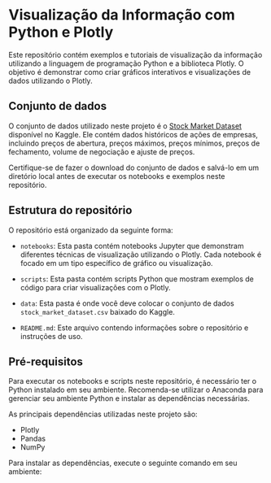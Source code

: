# Visualização da Informação com Python e Plotly

Este repositório contém exemplos e tutoriais de visualização da informação utilizando a linguagem de programação Python e a biblioteca Plotly. O objetivo é demonstrar como criar gráficos interativos e visualizações de dados utilizando o Plotly.

## Conjunto de dados

O conjunto de dados utilizado neste projeto é o [Stock Market Dataset](https://www.kaggle.com/datasets/jacksoncrow/stock-market-dataset) disponível no Kaggle. Ele contém dados históricos de ações de empresas, incluindo preços de abertura, preços máximos, preços mínimos, preços de fechamento, volume de negociação e ajuste de preços.

Certifique-se de fazer o download do conjunto de dados e salvá-lo em um diretório local antes de executar os notebooks e exemplos neste repositório.

## Estrutura do repositório

O repositório está organizado da seguinte forma:

- `notebooks`: Esta pasta contém notebooks Jupyter que demonstram diferentes técnicas de visualização utilizando o Plotly. Cada notebook é focado em um tipo específico de gráfico ou visualização.

- `scripts`: Esta pasta contém scripts Python que mostram exemplos de código para criar visualizações com o Plotly.

- `data`: Esta pasta é onde você deve colocar o conjunto de dados `stock_market_dataset.csv` baixado do Kaggle.

- `README.md`: Este arquivo contendo informações sobre o repositório e instruções de uso.

## Pré-requisitos

Para executar os notebooks e scripts neste repositório, é necessário ter o Python instalado em seu ambiente. Recomenda-se utilizar o Anaconda para gerenciar seu ambiente Python e instalar as dependências necessárias.

As principais dependências utilizadas neste projeto são:
- Plotly
- Pandas
- NumPy

Para instalar as dependências, execute o seguinte comando em seu ambiente:

